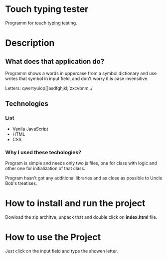# Touch typing tester

Programm for touch typing testing.

# Description

## What does that application do?

Programm shows a words in uppercase from a symbol dictionary and use writes that symbol in input field, and don't worry it is case insensitive.

Letters: qwertyuiop[]asdfghjkl;'zxcvbnm,./

## Technologies

### List
* Vanila JavaScript
* HTML
* CSS

### Why I used these techologies?

Program is simple and needs only two js files, one for class with logic and other one for initialization of that class.

Program hasn't got any additional libraries and as close as possible to Uncle Bob's treatises.

# How to install and run the project

Dowload the zip architve, unpack that and double click on **index.html** file.

# How to use the Project

Just click on the input field and type the showen letter.